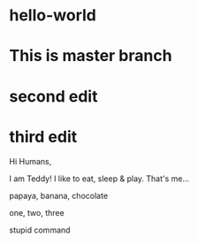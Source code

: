 # hello-world
# This is master branch
# second edit
# third edit

Hi Humans,

I am Teddy! I like to eat, sleep & play. That's me...

papaya, banana, chocolate

one, two, three

stupid command
